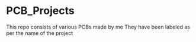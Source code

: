 # PCB_Projects
This repo consists of various PCBs made by me 
They have been labeled as per the name of the project
